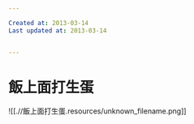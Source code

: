 ```yaml
---

Created at: 2013-03-14
Last updated at: 2013-03-14


---
```


# 飯上面打生蛋


![[.//飯上面打生蛋.resources/unknown_filename.png]]


